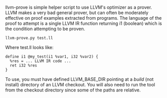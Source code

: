 llvm-prove is simple helper script to use LLVM's optimizer as a prover.  LLVM makes a very bad general prover, but can often be moderately effective on proof examples extracted from programs.  The language of the proof to attempt is a single LLVM IR function returning i1 (boolean) which is the condition attempting to be proven.  

```
llvm-prove.py test.ll
```

Where test.ll looks like:

```
define i1 @my_test(i1 %var1, i32 %var2) {
  %res = ... LLVM IR code ...
  ret i32 %res
}
```

To use, you must have defined LLVM_BASE_DIR pointing at a *build* (not install) directory of an LLVM checkout.  You will also need to run the tool from the checkout directory since some of the paths are relative.
